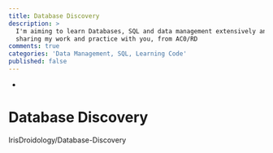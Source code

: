 ```yaml
---
title: Database Discovery
description: >
  I'm aiming to learn Databases, SQL and data management extensively and I'm
  sharing my work and practice with you, from AC0/RD
comments: true
categories: 'Data Management, SQL, Learning Code'
published: false
---
```

-

# Database Discovery
IrisDroidology/Database-Discovery
